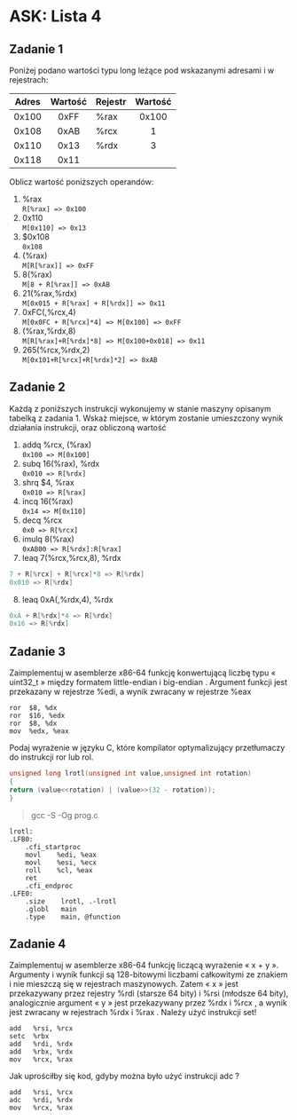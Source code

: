 # ASK: Lista 4

## Zadanie 1
Poniżej podano wartości typu long leżące pod wskazanymi adresami i w rejestrach:

| Adres | Wartość | Rejestr | Wartość |
| ----- | :-----: | ------- | :-----: |
| 0x100 | 0xFF    | %rax    | 0x100   |
| 0x108 | 0xAB    | %rcx    | 1       |
| 0x110 | 0x13    | %rdx    | 3       |
| 0x118 | 0x11    |

Oblicz wartość poniższych operandów:

1. %rax  
 `R[%rax] => 0x100`
2. 0x110  
 `M[0x110] => 0x13`
3. $0x108  
 `0x108`
4. (%rax)  
 `M[R[%rax]] => 0xFF`
5. 8(%rax)  
 `M[8 + R[%rax]] => 0xAB`
6. 21(%rax,%rdx)  
 `M[0x015 + R[%rax] + R[%rdx]] => 0x11`
7. 0xFC(,%rcx,4)  
 `M[0x0FC + R[%rcx]*4] => M[0x100] => 0xFF`
8. (%rax,%rdx,8)  
 `M[R[%rax]+R[%rdx]*8] => M[0x100+0x018] => 0x11`
9. 265(%rcx,%rdx,2)  
 `M[0x101+R[%rcx]+R[%rdx]*2] => 0xAB`

## Zadanie 2
Każdą z poniższych instrukcji wykonujemy w stanie maszyny opisanym tabelką z zadania 1.
Wskaż miejsce, w którym zostanie umieszczony wynik działania instrukcji, oraz obliczoną wartość

1. addq %rcx, (%rax)  
 `0x100 => M[0x100]`
2. subq 16(%rax), %rdx  
 `0x010 => R[%rdx]`
3. shrq $4, %rax  
 `0x010 => R[%rax]`
4. incq 16(%rax)  
 `0x14 => M[0x110]`
5. decq %rcx  
 `0x0 => R[%rcx]`
6. imulq 8(%rax)  
 `0xAB00 => R[%rdx]:R[%rax]`
7. leaq 7(%rcx,%rcx,8), %rdx

 ```C
 7 + R[%rcx] + R[%rcx]*8 => R[%rdx]
 0x010 => R[%rdx]
 ```

8. leaq 0xA(,%rdx,4), %rdx  

 ```C
 0xA + R[%rdx]*4 => R[%rdx]
 0x16 => R[%rdx]
 ```

## Zadanie 3
Zaimplementuj w asemblerze x86-64 funkcję konwertującą liczbę typu « uint32_t » między formatem little-endian i big-endian . Argument funkcji jest przekazany w rejestrze %edi, a wynik zwracany w rejestrze %eax

```assembly
ror  $8, %dx
ror  $16, %edx
ror  $8, %dx
mov  %edx, %eax
```

Podaj wyrażenie w języku C, które kompilator optymalizujący przetłumaczy do instrukcji ror lub rol.

```C
unsigned long lrotl(unsigned int value,unsigned int rotation)
{
return (value<<rotation) | (value>>(32 - rotation));
}
```

>gcc -S -Og prog.c

```assembly
lrotl:
.LFB0:
    .cfi_startproc
    movl    %edi, %eax
    movl    %esi, %ecx
    roll    %cl, %eax
    ret
    .cfi_endproc
.LFE0:
    .size    lrotl, .-lrotl
    .globl   main
    .type    main, @function
```

## Zadanie 4

Zaimplementuj w asemblerze x86-64 funkcję liczącą wyrażenie « x + y ». Argumenty i wynik funkcji są 128-bitowymi liczbami całkowitymi ze znakiem i nie mieszczą się w rejestrach maszynowych. Zatem « x » jest przekazywany przez rejestry %rdi (starsze 64 bity) i %rsi (młodsze 64 bity), analogicznie argument « y » jest przekazywany przez %rdx i %rcx , a wynik jest zwracany w rejestrach %rdx i %rax . Należy użyć instrukcji set!

```assembly
add   %rsi, %rcx
setc  %rbx
add   %rdi, %rdx
add   %rbx, %rdx
mov   %rcx, %rax
```

Jak uprościłby się kod, gdyby można było użyć instrukcji adc ?

```assembly
add   %rsi, %rcx
adc   %rdi, %rdx
mov   %rcx, %rax
```

